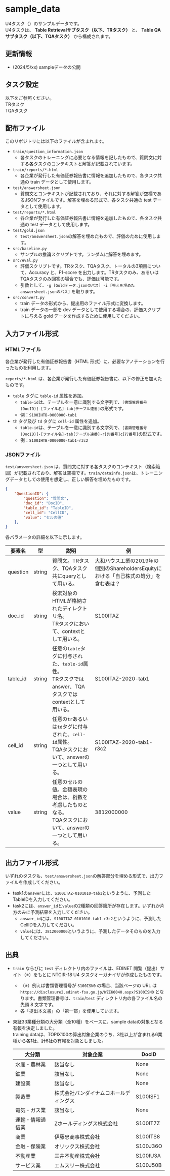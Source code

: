 # sample_data
U4タスク（）のサンプルデータです。\
U4タスクは、 **Table Retrievalサブタスク（以下、TRタスク）** と、 **Table QAサブタスク（以下、TQAタスク）** から構成されます。

## 更新情報
- (2024/5/xx) sampleデータの公開

## タスク設定
以下をご参照ください。\
TRタスク\
TQAタスク

## 配布ファイル
このリポジトリには以下のファイルが含まれます。

- `train/question_information.json`
    - 各タスクのトレーニングに必要となる情報を記したもので、質問文に対する各タスクのコンテキストと解答が記載されています。
- `train/reports/*.html`
    - 各企業が発行した有価証券報告書に情報を追加したもので、各タスク共通の train データとして使用します。
- `test/answersheet.json`
    - 質問文とコンテキストが記載されており、それに対する解答が空欄であるJSONファイルです。解答を埋める形式で、各タスク共通の test データとして使用します。
- `test/reports/*.html`
    - 各企業が発行した有価証券報告書に情報を追加したもので、各タスク共通の test データとして使用します。
- `test/gold.json`
    - `test/answersheet.json`の解答を埋めたもので、評価のために使用します。
- `src/baseline.py`
    - サンプルの推論スクリプトです。ランダムに解答を埋めます。
- `src/eval.py`
    - 評価スクリプトです。TRタスク、TQAタスク、トータルの3項目について、Accuracy と、F1-score を出力します。TRタスクのみ、あるいはTQAタスクのみ回答の場合でも、評価は可能です。
    - 引数として、`-g [Goldデータ.jsonのパス] -i [答えを埋めたanswersheet.jsonのパス]` を取ります。
- `src/convert.py`
    - train データの形式から、提出用のファイル形式に変換します。
    - train データの一部を dev データとして使用する場合の、評価スクリプトに与える gold データを作成するために使用してください。

## 入力ファイル形式
### HTMLファイル
各企業が発行した有価証券報告書（HTML 形式）に、必要なアノテーションを行ったものを利用します。

`reports/*.html` は、各企業が発行した有価証券報告書に、以下の修正を加えたものです。

- `table` タグに `table-id` 属性を追加。
    - `table-id`は、テーブルを一意に識別する文字列で、`[書類管理番号(DocID)]-[ファイル名]-tab[テーブル連番]`の形式です。
    - 例：`S100IHTB-0000000-tab1`
- `th` タグ及び `td` タグに `cell-id` 属性を追加。
    - `table-id`は、テーブルを一意に識別する文字列で、`[書類管理番号(DocID)]-[ファイル名]-tab[テーブル連番]-r[列番号]c[行番号]`の形式です。
    - 例：`S100IHTB-0000000-tab1-r3c2`

### JSONファイル
`test/answersheet.json` は、質問文に対する各タスクのコンテキスト（検索範囲）が記載されており、解答は空欄です。`train/datainfo.json`は、トレーニングデータとしての使用を想定し、正しい解答を埋めたものです。

```json
{
    "QuestionID": {
        "question": "質問文",
        "doc_id": "DocID",
        "table_id": "TableID",
        "cell_id": "CellID",
        "value": "セルの値"
    },
}
```

各パラメータの詳細を以下に示します。

| 要素名 | 型 | 説明 | 例 |
| --- | --- | --- | --- |
| question | string | 質問文。TRタスク、TQAタスク共にqueryとして用いる。 | 大和ハウス工業の2019年の個別のShareholdersEquityにおける「自己株式の処分」を含む表は？ |
| doc_id | string | 検索対象のHTMLが格納されたディレクトリ名。 <br> TRタスクにおいて、contextとして用いる。 | S100ITAZ |
| table_id | string | 任意の`table`タグに付与された、`table-id`属性。 <br> TRタスクではanswer、TQAタスクではcontextとして用いる。 | S100ITAZ-2020-tab1 |
| cell_id | string | 任意の`tr`あるいは`td`タグに付与された、`cell-id`属性。 <br> TQAタスクにおいて、answerの一つとして用いる。 | S100ITAZ-2020-tab1-r3c2 |
| value | string | 任意のセルの値。金額表現の場合は、桁数を考慮したものとなる。 <br> TQAタスクにおいて、answerの一つとして用いる。 | 3812000000 |

## 出力ファイル形式
いずれのタスクも、`test/answersheet.json`の解答部分を埋める形式で、出力ファイルを作成してください。
- task1の`answer`には、`S100ITAZ-0101010-tab1`というように、予測したTableIDを入力してください。
- task2には、`answer_id`と`value`の2種類の回答箇所が存在します。いずれか片方のみに予測結果を入力してください。
    - `answer_id`には、`S100ITAZ-0101010-tab1-r3c2`というように、予測したCellIDを入力してください。
    - `value`には、`3812000000`というように、予測したデータそのものを入力してください。

## 出典

- `train` ならびに `test` ディレクトリ内のファイルは、EDINET 閲覧（提出）サイト（※）をもとに NTCIR-18 U4 タスクオーガナイザが作成したものです。
    - （※）例えば書類管理番号が `S100ISN0` の場合、当該ページの URL は `https://disclosure2.edinet-fsa.go.jp/WZEK0040.aspx?S100ISN0` となります。書類管理番号は、`train`/`test` ディレクトリ内の各ファイル名の先頭 8 文字です。
    - 各「提出本文書」の「第一部」を使用しています。

- 東証33業種分類の大分類（全10種）をベースに、sample dataの対象となる有報を決定しました。\
training dataは、TOPIX100の算出対象企業のうち、3社以上が含まれる6業種から各1社、計6社の有報を対象としました。

    | 大分類 | 対象企業 | DocID |
    | --- | --- | --- |
    | 水産・農林業 | 該当なし | None |
    | 鉱業 | 該当なし | None |
    | 建設業 | 該当なし | None |
    | 製造業 | 株式会社バンダイナムコホールディングス | S100ISF1 |
    | 電気・ガス業 | 該当なし | None |
    | 運輸・情報通信業 | Zホールディングス株式会社 | S100IT7Z |
    | 商業 | 伊藤忠商事株式会社 | S100ITS8 |
    | 金融・保険業 | オリックス株式会社 | S100J36O |
    | 不動産業 | 三井不動産株式会社 | S100IU3A |
    | サービス業 | エムスリー株式会社 | S100J50B |
